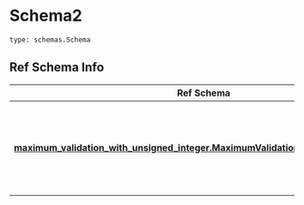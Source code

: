 # Schema2
```
type: schemas.Schema
```

## Ref Schema Info
Ref Schema | Input Type | Output Type
---------- | ---------- | -----------
[**maximum_validation_with_unsigned_integer.MaximumValidationWithUnsignedInteger**](../../../../../../../../../components/schema/maximum_validation_with_unsigned_integer.md) | dict, schemas.immutabledict, str, datetime.date, datetime.datetime, uuid.UUID, int, float, bool, None, list, tuple, bytes, io.FileIO, io.BufferedReader | schemas.immutabledict, str, float, int, bool, None, tuple, bytes, io.FileIO
